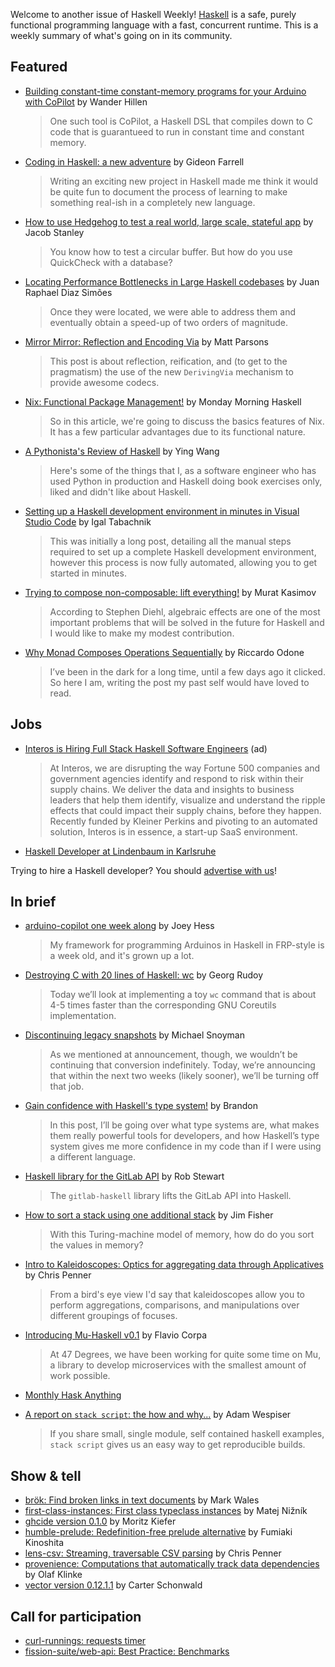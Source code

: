 Welcome to another issue of Haskell Weekly!
[Haskell](https://www.haskell.org) is a safe, purely functional programming language with a fast, concurrent runtime.
This is a weekly summary of what's going on in its community.

## Featured

- [Building constant-time constant-memory programs for your Arduino with CoPilot](https://www.wjwh.eu/posts/2020-01-30-arduino-copilot.html) by Wander Hillen
  > One such tool is CoPilot, a Haskell DSL that compiles down to C code that is guarantueed to run in constant time and constant memory.

- [Coding in Haskell: a new adventure](https://www.gtf.io/musings/coding-in-haskell-a-new-adventure/) by Gideon Farrell
  > Writing an exciting new project in Haskell made me think it would be quite fun to document the process of learning to make something real-ish in a completely new language.

- [How to use Hedgehog to test a real world, large scale, stateful app](https://jacobstanley.io/how-to-use-hedgehog-to-test-a-real-world-large-scale-stateful-app/) by Jacob Stanley
  > You know how to test a circular buffer. But how do you use QuickCheck with a database?

- [Locating Performance Bottlenecks in Large Haskell codebases](https://www.tweag.io/posts/2020-01-30-haskell-profiling.html) by Juan Raphael Diaz Simões
  > Once they were located, we were able to address them and eventually obtain a speed-up of two orders of magnitude.

- [Mirror Mirror: Reflection and Encoding Via](https://www.parsonsmatt.org/2020/02/04/mirror_mirror.html) by Matt Parsons
  > This post is about reflection, reification, and (to get to the pragmatism) the use of the new `DerivingVia` mechanism to provide awesome codecs.

- [Nix: Functional Package Management!](https://mmhaskell.com/blog/2020/2/3/nix-functional-package-management) by Monday Morning Haskell
  > So in this article, we're going to discuss the basics features of Nix. It has a few particular advantages due to its functional nature.

- [A Pythonista's Review of Haskell](https://bytes.yingw787.com/posts/2020/01/30/a_review_of_haskell/) by Ying Wang
  > Here's some of the things that I, as a software engineer who has used Python in production and Haskell doing book exercises only, liked and didn't like about Haskell.

- [Setting up a Haskell development environment in minutes in Visual Studio Code](https://hmemcpy.com/2020/02/setting-up-a-haskell-development-environment-in-minutes-in-vscode/) by Igal Tabachnik
  > This was initially a long post, detailing all the manual steps required to set up a complete Haskell development environment, however this process is now fully automated, allowing you to get started in minutes.

- [Trying to compose non-composable: lift everything!](https://iokasimov.github.io/posts/2020/02/joint) by Murat Kasimov
  > According to Stephen Diehl, algebraic effects are one of the most important problems that will be solved in the future for Haskell and I would like to make my modest contribution.

- [Why Monad Composes Operations Sequentially](https://odone.io/posts/2020-02-03-monad-composes-sequentially.html) by Riccardo Odone
  > I’ve been in the dark for a long time, until a few days ago it clicked. So here I am, writing the post my past self would have loved to read.

## Jobs

- [Interos is Hiring Full Stack Haskell Software Engineers](https://www.interos.ai/careers/#haskell-software-engineer-ii) (ad)
  > At Interos, we are disrupting the way Fortune 500 companies and government agencies identify and respond to risk within their supply chains. We deliver the data and insights to business leaders that help them identify, visualize and understand the ripple effects that could impact their supply chains, before they happen. Recently funded by Kleiner Perkins and pivoting to an automated solution, Interos is in essence, a start-up SaaS environment.

- [Haskell Developer at Lindenbaum in Karlsruhe](https://np.reddit.com/r/haskell/comments/eytinu/hiring_haskell_developer_fulltime_onsite_in/)

Trying to hire a Haskell developer?
You should [advertise with us](https://haskellweekly.news/advertising.html)!

## In brief

- [arduino-copilot one week along](https://joeyh.name/blog/entry/arduino-copilot_one_week_along/) by Joey Hess
  > My framework for programming Arduinos in Haskell in FRP-style is a week old, and it's grown up a lot.

- [Destroying C with 20 lines of Haskell: wc](https://0xd34df00d.me/posts/2020/02/destroying-c-with-20-lines-of-haskell.html) by Georg Rudoy
  > Today we’ll look at implementing a toy `wc` command that is about 4-5 times faster than the corresponding GNU Coreutils implementation.

- [Discontinuing legacy snapshots](https://www.stackage.org/blog/2020/02/discontinuing-legacy-snapshots) by Michael Snoyman
  > As we mentioned at announcement, though, we wouldn’t be continuing that conversion indefinitely. Today, we’re announcing that within the next two weeks (likely sooner), we’ll be turning off that job.

- [Gain confidence with Haskell's type system!](https://cswithbaddrawings.wordpress.com/2020/02/04/gain-confidence-with-haskells-type-system/) by Brandon
  > In this post, I’ll be going over what type systems are, what makes them really powerful tools for developers, and how Haskell’s type system gives me more confidence in my code than if I were using a different language.

- [Haskell library for the GitLab API](https://www.macs.hw.ac.uk/~rs46/posts/2020-02-01-gitlab-haskell.html) by Rob Stewart
  > The `gitlab-haskell` library lifts the GitLab API into Haskell.

- [How to sort a stack using one additional stack](https://jameshfisher.com/2020/01/22/how-to-sort-a-stack-using-one-additional-stack/) by Jim Fisher
  > With this Turing-machine model of memory, how do do you sort the values in memory?

- [Intro to Kaleidoscopes: Optics for aggregating data through Applicatives](https://chrispenner.ca/posts/kaleidoscopes) by Chris Penner
  > From a bird's eye view I'd say that kaleidoscopes allow you to perform aggregations, comparisons, and manipulations over different groupings of focuses.

- [Introducing Mu-Haskell v0.1](https://www.47deg.com/blog/introducing-mu-haskell-0-1/) by Flavio Corpa
  > At 47 Degrees, we have been working for quite some time on Mu, a library to develop microservices with the smallest amount of work possible.

- [Monthly Hask Anything](https://np.reddit.com/r/haskell/comments/ewrfaw/monthly_hask_anything_february_2020/)

- [A report on `stack script`: the how and why...](https://www.wespiser.com/posts/2020-02-02-Command-Line-Haskell.html) by Adam Wespiser
  > If you share small, single module, self contained haskell examples, `stack script` gives us an easy way to get reproducible builds.

## Show & tell

- [brök: Find broken links in text documents](https://github.com/smallhadroncollider/brok/tree/35452490f955ce57bf9aaad8858ee75ee3963f80) by Mark Wales
- [first-class-instances: First class typeclass instances](https://hackage.haskell.org/package/first-class-instances-0.1.0.0) by Matej Nižník
- [ghcide version 0.1.0](https://github.com/digital-asset/ghcide/releases/tag/v0.1.0) by Moritz Kiefer
- [humble-prelude: Redefinition-free prelude alternative](https://hackage.haskell.org/package/humble-prelude-0.2) by Fumiaki Kinoshita
- [lens-csv: Streaming, traversable CSV parsing](https://hackage.haskell.org/package/lens-csv-0.1.0.0) by Chris Penner
- [provenience: Computations that automatically track data dependencies](https://hackage.haskell.org/package/provenience-0.1.0.0) by Olaf Klinke
- [vector version 0.12.1.1](https://mail.haskell.org/pipermail/haskell-cafe/2020-February/131841.html) by Carter Schonwald

## Call for participation

-   [curl-runnings: requests timer](https://github.com/aviaviavi/curl-runnings/issues/49)
-   [fission-suite/web-api: Best Practice: Benchmarks](https://github.com/fission-suite/web-api/issues/254)
